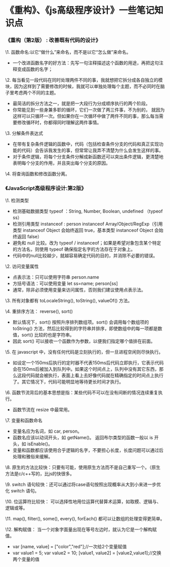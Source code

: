 # 《重构》、《js高级程序设计》一些笔记知识点

### 《重构（第2版） : 改善既有代码的设计》

\1. 函数命名:以它“做什么”来命名，而不是以它“怎么做”来命名。

-  一个改进函数名字的好方法：先写一句注释描述这个函数的用途，再把这句注释变成函数的名字；

\2. 每当看见一段代码在同时处理两件不同的事，我就想把它拆分成各自独立的模块，因为这样到了需要修改的时候，我就可以单独处理每个主题，而不必同时在脑子里考虑两个不同的主题。

- 最简洁的拆分方法之一，就是把一大段行为分成顺序执行的两个阶段。
- 你常能见到一些身兼多职的循环，它们一次做了两三件事，不为别的， 就因为这样可以只循环一次。但如果你在一次循环中做了两件不同的事，那么每当需要修改循环时，你都得同时理解这两件事情。

\3. 分解条件表达式

- 在带有复杂条件逻辑的函数中，代码（包括检查条件分支的代码和真正实现功能的代码）会告诉我发生的事，但常常让我弄不清楚为什么会发生这样的事。
- 对于条件逻辑，将每个分支条件分解成新函数还可以突出条件逻辑，更清楚地表明每个分支的作用，并且突出每个分支的原因。

\4. 将查询函数和修改函数分离。

### 《JavaScript高级程序设计:第2版》

\1. 检测类型

- 检测基础数据类型 typeof ：String, Number, Boolean, undefined （typeof ss）
- 检测引用类型 instanceof : person instanceof Array/Object/RegExp（引用类型 instanceof Object 会始终返回 true，基本类型 instanceof Object 会始终返回 false）
- 避免和 null 比较。改为 typeof / instanceof；如果是希望对象包含某个特定的方法名，则使用 typeof 确保指定名字的方法存在于对象上。
- 代码中的null比较越少，就越容易确定代码的目的，并消除不必要的错误。

\2. 访问变量属性

- 点表示法：只可以使用字符串 person.name
- 方括号语法：可以使用变量 let ss=name; person[ss]
- 通常，除非必须使用变量来访问属性，否则我们建议使用点表示法。

\3. 所有对象都有 toLocaleString(), toString(), valueOf() 方法。

\4. 重排序方法： reverse(), sort()

- 默认情况下，sort() 按照升序排列数组项。sort() 会调用每个数组项的 toString() 方法，然后比较得到的字符串并排序，即使数组中的每一项都是数值，sort() 比较的也是字符串。
- 因此 sort() 可以接收一个函数作为参数，以便我们指定哪个值排在前面。

\5. 在 javascript 中，没有任何代码是立刻执行的，但一旦进程空闲则尽快执行。

- 如设定一个150ms后执行的定时器不代表150ms后代码立即执行，它表示代码会在150ms后被加入到队列中。如果这个时间点上，队列中没有其它东西，那么这段代码就会被执行，表面上看上去好像代码就在精确指定的时间点上执行了。其它情况下，代码可能明显地等待更长时间才执行。

\6. 函数节流背后的基本思想是指：某些代码不可以在没有间断的情况连续重复执行。

- 函数节流在 resize 中最常用。

\7. 变量和函数命名

- 变量名应为名词，如 car, person。
- 函数名应该以动词开头，如 getName()。 返回布尔类型的函数一般以 is 开头，如 isEnable()。
- 变量和函数都应该使用合乎逻辑的名字，不要担心长度，长度问题可以通过后处理和雅俗来缓解。

\8. 原生的方法比较快：只要有可能，使用原生方法而不是自己重写一个。（原生方法是c/c++写的，比js的快很多。

\9. switch 语句较快：还可以通过将case语句按照出现概率从大到小来进一步优化 switch 语句。

\10. 位运算符比较快： 可以选择性地用位运算代替算术运算，如取模、逻辑与、逻辑或等。

\11. map(), filter(), some(), every(), forEach() 都可以让数组的处理变得更简单。

\12. 解构赋值： 当一个对象字面量出现在等号左边时，就认为它是一个解构赋值。

- var [name, value] = ["color","red"];//一次给2个变量赋值
- var value1 = 5; var value2 = 10; [value1, value2] = [value2,value1];//交换两个变量的值